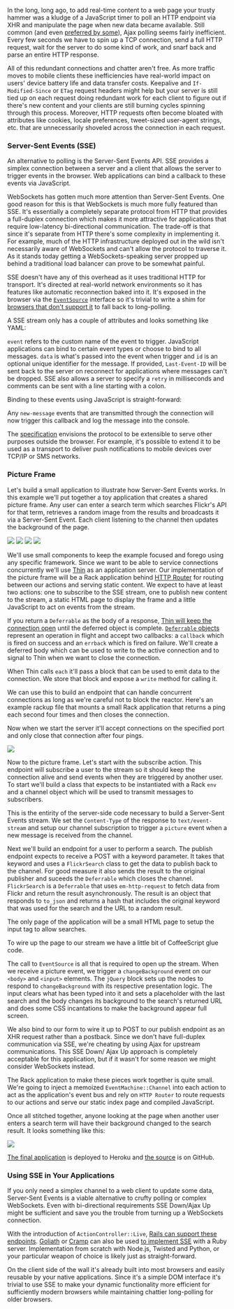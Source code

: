 In the long, long ago, to add real-time content to a web page your trusty
hammer was a kludge of a JavaScript timer to poll an HTTP endpoint via XHR and
manipulate the page when new data became available. Still common (and even
[preferred by some](https://twitter.com/dhh/status/251005914344222720)), Ajax
polling seems fairly inefficient. Every few seconds we have to spin up a
TCP connection, send a full HTTP request, wait for the server to do some kind
of work, and snarf back and parse an entire HTTP response.

All of this redundant connections and chatter aren't free. As more traffic
moves to mobile clients these inefficiencies have real-world impact on users'
device battery life and data transfer costs. Keepalive and `If-Modified-Since`
or `ETag` request headers might help but your server is still tied up on each
request doing redundant work for each client to figure out if there's new
content and your clients are still burning cycles spinning through this
process. Moreover, HTTP requests often become bloated with attributes like
cookies, locale preferences, tweet-sized user-agent strings, etc. that are
unnecessarily shoveled across the connection in each request.

### Server-Sent Events (SSE)

An alternative to polling is the Server-Sent Events API. SSE provides a
simplex connection between a server and a client that allows the server to
trigger events in the browser. Web applications can bind a callback to these
events via JavaScript.

WebSockets has gotten much more attention than Server-Sent Events. One good
reason for this is that WebSockets is much more fully featured than SSE.
It's essentially a completely separate protocol from HTTP that provides a
full-duplex connection which makes it more attractive for applications that
require low-latency bi-directional communication. The trade-off is that since
it's separate from HTTP there's some complexity in implementing it. For example,
much of the HTTP infrastructure deployed out in the wild isn't necessarily
aware of WebSockets and can't allow the protocol to traverse it. As it stands
today getting a WebSockets-speaking server propped up behind a traditional load
balancer can prove to be somewhat painful.

SSE doesn't have any of this overhead as it uses traditional HTTP for transport.
It's directed at real-world network environments so it has features like
automatic reconnection baked into it. It's exposed in the browser via the
[`EventSource`](https://developer.mozilla.org/en-US/docs/Server-sent_events/EventSource)
interface so it's trivial to write a shim for [browsers that don't support it](http://en.wikipedia.org/wiki/Server-sent_events#Web_browsers) to fall back to long-polling.

A SSE stream only has a couple of attributes and looks something like YAML:

<script src="https://gist.github.com/3931911.js?file=gistfile1.yml"></script>

`event` refers to the custom name of the event to trigger. JavaScript
applications can bind to certain event types or choose to bind to all messages.
`data` is what's passed into the event when trigger and `id` is an optional
unique identifier for the message. If provided, `Last-Event-ID` will be sent
back to the server on reconnect for applications where messages can't be
dropped. SSE also allows a server to specify a `retry` in milliseconds and 
comments can be sent with a line starting with a colon.

Binding to these events using JavaScript is straight-forward:

<script src="https://gist.github.com/3931911.js?file=bind.js"></script>

Any `new-message` events that are transmitted through the connection will now
trigger this callback and log the message into the console.

The [specification](http://www.w3.org/TR/eventsource/) envisions the protocol
to be extensible to serve other purposes outside the browser. For example,
it's possible to extend it to be used as a transport to deliver push
notifications to mobile devices over TCP/IP or SMS networks.

### Picture Frame

Let's build a small application to illustrate how Server-Sent Events works.
In this example we'll put together a toy application that creates a shared picture
frame. Any user can enter a search term which searches Flickr's API for that
term, retrieves a random image from the results and broadcasts it via a
Server-Sent Event. Each client listening to the channel then updates the
background of the page.

![](/images/server-sent-events/sushi.png)
![](/images/server-sent-events/pumpkin.png)
![](/images/server-sent-events/ice-cream.png)
![](/images/server-sent-events/clownfish.png)

We'll use small components to keep the example focused and forego using any
specific framework. Since we want to be able to service connections
concurrently we'll use [Thin](http://code.macournoyer.com/thin/) as an
application server. Our implementation of the picture frame will be a Rack
application behind [HTTP Router](https://github.com/joshbuddy/http_router) for
routing between our actions and serving static content. We expect to have at
least two actions: one to subscribe to the SSE stream, one to publish new
content to the stream, a static HTML page to display the frame and a little
JavaScript to act on events from the stream.

If you return a `Deferrable` as the body of a response, [Thin will keep the
connection open](https://github.com/macournoyer/thin/blob/master/lib/thin/connection.rb#L115) until the deferred object is complete. [`Deferrable`
objects](http://eventmachine.rubyforge.org/docs/DEFERRABLES.html) represent an
operation in flight and accept two callbacks: a `callback` which is fired on
success and an `errback` which is fired on failure. We'll create a deferred
body which can be used to write to the active connection and to signal to Thin
when we want to close the connection.

<script src="https://gist.github.com/3928474.js?file=body.rb"></script>

When Thin calls `each` it'll pass a block that can be used to emit data to
the connection. We store that block and expose a `write` method for
calling it.

We can use this to build an endpoint that can handle concurrent connections
as long as we're careful not to block the reactor. Here's an example
rackup file that mounts a small Rack application that returns a ping each second
four times and then closes the connection.

<script src="https://gist.github.com/3928474.js?file=example.ru"></script>

Now when we start the server it'll accept connections on the specified port
and only close that connection after four pings.

<script src="https://gist.github.com/3928474.js?file=start.txt"></script>

![](/images/server-sent-events/curl.gif)

Now to the picture frame. Let's start with the subscribe action. This endpoint
will subscribe a user to the stream so it should keep the connection alive and
send events when they are triggered by another user. To start we'll build
a class that expects to be instantiated with a Rack `env` and a channel object
which will be used to transmit messages to subscribers.

<script src="https://gist.github.com/3928474.js?file=subscribe.rb"></script>

This is the entirity of the server-side code necessary to build a Server-Sent
Events stream. We set the `Content-Type` of the response to `text/event-stream`
and setup our channel subscription to trigger a `picture` event when a new
message is received from the channel.

Next we'll build an endpoint for a user to perform a search. The publish
endpoint expects to receive a POST with a keyword parameter. It takes that
keyword and uses a `FlickrSearch` class to get the data to publish back to the
channel. For good measure it also sends the result to the original publisher
and suceeds the `Deferrable` which closes the channel. `FlickrSearch` is a
`Deferrable` that uses `em-http-request` to fetch data from Flickr and return
the result asynchronously. The result is an object that responds to `to_json`
and returns a hash that includes the original keyword that was used for the
search and the URL to a random result.

<script src="https://gist.github.com/3928474.js?file=publish.rb"></script>

The only page of the application will be a small HTML page to setup the
input tag to allow searches.

<script src="https://gist.github.com/3928474.js?file=index.html"></script>

To wire up the page to our stream we have a little bit of CoffeeScript glue
code.

<script src="https://gist.github.com/3928474.js?file=application.coffee"></script>

The call to `EventSource` is all that is required to open up the stream.  When
we receive a picture event, we trigger a `changeBackground` event on our `<body>`
and `<input>` elements. The `jQuery` block sets up the nodes to respond to
`changeBackground` with its respective presentation logic. The input clears what
has been typed into it and sets a placeholder with the last search and the
body changes its background to the search's returned URL and does some CSS
incantations to make the background appear full screen.

We also bind to our form to wire it up to POST to our publish endpoint as an
XHR request rather than a postback. Since we don't have full-duplex communication
via SSE, we're cheating by using Ajax for upstream communications. This SSE Down/
Ajax Up approach is completely acceptable for this application, but if it wasn't
for some reason we might consider WebSockets instead.

The Rack application to make these pieces work together is quite small. We're
going to inject a memoized `EventMachine::Channel` into each action to act as
the application's event bus and rely on `HTTP Router` to route requests to our
actions and serve our static index page and compiled JavaScript.

<script src="https://gist.github.com/3928474.js?file=picture_frame.rb"></script>

Once all stitched together, anyone looking at the page when another user
enters a search term will have their background changed to the search result.
It looks something like this:

![](/images/server-sent-events/demo.gif)

[The final application](http://picture-frame.herokuapp.com) is deployed to
Heroku and [the source](http://github.com/jpignata/picture-frame) is on
GitHub.

### Using SSE in Your Applications

If you only need a simplex channel to a web client to update some data,
Server-Sent Events is a viable alternative to crufty polling or complex
WebSockets. Even with bi-directional requirements SSE Down/Ajax Up might be
sufficient and save you the trouble from turning up a WebSockets connection.

With the introduction of
`ActionController::Live`, [Rails can support these
endpoints](http://tenderlovemaking.com/2012/07/30/is-it-live.html).
[Goliath](http://postrank-labs.github.com/goliath/) or
[Cramp](http://cramp.in/) can also be used [to implement SSE](http://www.html5rocks.com/en/tutorials/casestudies/sunlight_streamcongress/) with a
Ruby server. Implementation from scratch with Node.js, Twisted and Python,
or your particular weapon of choice is likely just as straight-forward.

On the client side of the wall it's already built into most browsers and
easily reusable by your native applications. Since it's a simple DOM interface
it's trivial to use SSE to make your dynamic functionality more efficient
for sufficiently modern browsers while maintaining chattier long-polling
for older browsers.
